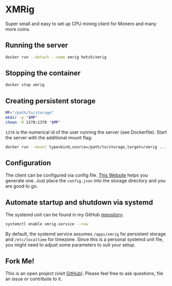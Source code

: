 # XMRig
Super small and easy to set up CPU mining client for Monero and many more coins.

## Running the server
```bash
docker run --detach --name xmrig hetsh/xmrig
```

## Stopping the container
```bash
docker stop xmrig
```

## Creating persistent storage
```bash
MP="/path/to/storage"
mkdir -p "$MP"
chown -R 1378:1378 "$MP"
```
`1378` is the numerical id of the user running the server (see Dockerfile).
Start the server with the additional mount flag:
```bash
docker run --mount type=bind,source=/path/to/storage,target=/xmrig ...
```

## Configuration
The client can be configured via config file.
[This Website](https://xmrig.com/wizard) helps you generate one.
Just place the `config.json` into the storage directory and you are good to go.

## Automate startup and shutdown via systemd
The systemd unit can be found in my GitHub [repository](https://github.com/Hetsh/docker-xmrig).
```bash
systemctl enable xmrig.service --now
```
By default, the systemd service assumes `/apps/xmrig` for persistent storage and `/etc/localtime` for timezone.
Since this is a personal systemd unit file, you might need to adjust some parameters to suit your setup.

## Fork Me!
This is an open project (visit [GitHub](https://github.com/Hetsh/docker-xmrig)).
Please feel free to ask questions, file an issue or contribute to it.